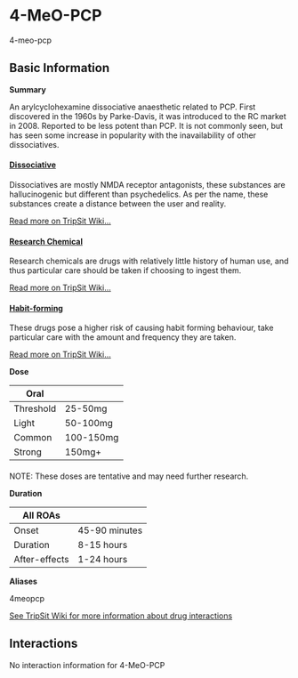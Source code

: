 # 4-MeO-PCP

4-meo-pcp

## Basic Information

**Summary**

An arylcyclohexamine dissociative anaesthetic related to PCP. First discovered in the 1960s by Parke-Davis, it was introduced to the RC market in 2008\. Reported to be less potent than PCP. It is not commonly seen, but has seen some increase in popularity with the inavailability of other dissociatives.

#### [Dissociative](/category/dissociative)

Dissociatives are mostly NMDA receptor antagonists, these substances are hallucinogenic but different than psychedelics. As per the name, these substances create a distance between the user and reality.

[Read more on TripSit Wiki...](#{category.wiki})

#### [Research Chemical](/category/research-chemical)

Research chemicals are drugs with relatively little history of human use, and thus particular care should be taken if choosing to ingest them.

[Read more on TripSit Wiki...](#{category.wiki})

#### [Habit-forming](/category/habit-forming)

These drugs pose a higher risk of causing habit forming behaviour, take particular care with the amount and frequency they are taken.

[Read more on TripSit Wiki...](#{category.wiki})

**Dose**

| Oral      |           |
| --------- | --------- |
| Threshold | 25-50mg   |
| Light     | 50-100mg  |
| Common    | 100-150mg |
| Strong    | 150mg+    |

#### 

 NOTE: These doses are tentative and may need further research.

**Duration**

| All ROAs      |               |
| ------------- | ------------- |
| Onset         | 45-90 minutes |
| Duration      | 8-15 hours    |
| After-effects | 1-24 hours    |

**Aliases**

4meopcp  

[See TripSit Wiki for more information about drug interactions](http://combo.tripsit.me/)

## Interactions

No interaction information for 4-MeO-PCP